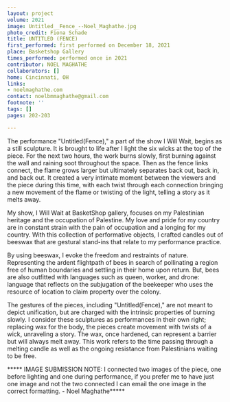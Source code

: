 ```yaml
---
layout: project
volume: 2021
image: Untitled__Fence_--Noel_Maghathe.jpg
photo_credit: Fiona Schade
title: UNTITLED (FENCE)
first_performed: first performed on December 18, 2021
place: Basketshop Gallery
times_performed: performed once in 2021
contributor: NOEL MAGHATHE
collaborators: []
home: Cincinnati, OH
links:
- noelmaghathe.com
contact: noelbmmaghathe@gmail.com
footnote: ''
tags: []
pages: 202-203

---
```


The performance "Untitled(Fence)," a part of the show I Will Wait, begins as a still sculpture. It is brought to life after I light the six wicks at the top of the piece. For the next two hours, the work burns slowly, first burning against the wall and raining soot throughout the space. Then as the fence links connect, the flame grows larger but ultimately separates back out, back in, and back out. It created a very intimate moment between the viewers and the piece during this time, with each twist through each connection bringing a new movement of the flame or twisting of the light, telling a story as it melts away. 

My show, I Will Wait at BasketShop gallery, focuses on my Palestinian heritage and the occupation of Palestine. My love and pride for my country are in constant strain with the pain of occupation and a longing for my country. With this collection of performative objects, I crafted candles out of beeswax that are gestural stand-ins that relate to my performance practice.

By using beeswax, I evoke the freedom and restraints of nature. Representing the ardent flightpath of bees in search of pollinating a region free of human boundaries and settling in their home upon return. But, bees are also outfitted with languages such as queen, worker, and drone: language that reflects on the subjugation of the beekeeper who uses the resource of location to claim property over the colony.

The gestures of the pieces, including "Untitled(Fence)," are not meant to depict unification, but are charged with the intrinsic properties of burning slowly. I consider these sculptures as performances in their own right; replacing wax for the body, the pieces create movement with twists of a wick, unraveling a story. The wax, once hardened, can represent a barrier but will always melt away. This work refers to the time passing through a melting candle as well as the ongoing resistance from Palestinians waiting to be free. 

***** IMAGE SUBMISSION NOTE: I connected two images of the piece, one before lighting and one during performance, if you prefer me to have just one image and not the two connected I can email the one image in the correct formatting. - Noel Maghathe*****

